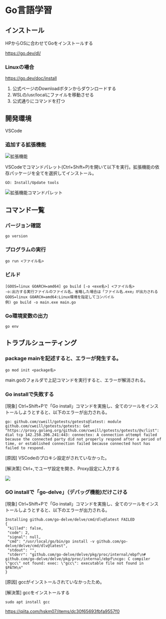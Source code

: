 # Go言語学習

## インストール

HPからOSに合わせてGoをインストールする

<https://go.dev/dl/>

### Linuxの場合
https://go.dev/doc/install

1. 公式ページのDownloadボタンからダウンロードする
2. WSLの/usr/localにファイルを移動させる
3. 公式通りにコマンドを打つ

## 開発環境

VSCode

### 追加する拡張機能

![拡張機能](VSCode%E6%8B%A1%E5%BC%B5.png)

VSCodeでコマンドパレット(Ctrl+Shift+P)を開いて以下を実行。拡張機能の依存パッケージを全てを選択してインストール。

    GO: Install/Update tools

![拡張機能コマンドパレット](VSCode%E6%8B%A1%E5%BC%B5_%E3%82%B3%E3%83%9E%E3%83%B3%E3%83%89%E3%83%91%E3%83%AC%E3%83%83%E3%83%88.png)

## コマンド一覧

### バージョン確認

    go version

### プログラムの実行

    go run <ファイル名>

### ビルド

    [GOOS=linux GOARCH=amd64] go build [-o <exe名>] <ファイル名>
    -o:出力する実行ファイルのファイル名。省略した場合は「ファイル名.exe」が出力される
    GOOS=linux GOARCH=amd64:Linux環境を指定してコンパイル
    例) go build -o main.exe main.go

### Go環境変数の出力

    go env

## トラブルシューティング

### package mainを記述すると、エラーが発生する。

    go mod init <package名>
main.goのフォルダで上記コマンドを実行すると、エラーが解消される。

### Go installで失敗する
[現象]
Ctrl+Shift+Pで「Go install」コマンドを実施し、全てのツールをインストールしようとすると、以下のエラーが出力される。

~~~
go: github.com/cweill/gotests/gotests@latest: module github.com/cweill/gotests/gotests: Get "https://proxy.golang.org/github.com/cweill/gotests/gotests/@v/list": dial tcp 142.250.206.241:443: connectex: A connection attempt failed because the connected party did not properly respond after a period of time, or established connection failed because connected host has failed to respond.
~~~

[原因]
VSCodeのプロキシ設定がされていなかった。

[解決策]
Ctrl+,でユーザ設定を開き、Proxy設定に入力する

![](SetProxyOnVSCode.png)

### GO installで「go-delve」（デバッグ機能)だけこける
[現象]
Ctrl+Shift+Pで「Go install」コマンドを実施し、全てのツールをインストールしようとすると、以下のエラーが出力される。

~~~
Installing github.com/go-delve/delve/cmd/dlv@latest FAILED
{
 "killed": false,
 "code": 2,
 "signal": null,
 "cmd": "/usr/local/go/bin/go install -v github.com/go-delve/delve/cmd/dlv@latest",
 "stdout": "",
 "stderr": "github.com/go-delve/delve/pkg/proc/internal/ebpf\n# github.com/go-delve/delve/pkg/proc/internal/ebpf\ncgo: C compiler \"gcc\" not found: exec: \"gcc\": executable file not found in $PATH\n"
}
~~~

[原因]
gccがインストールされていなかったため。

[解決策]
gccをインストールする

    sudo apt install gcc


https://qiita.com/hskm07/items/dc30f65693fbfa9557f0